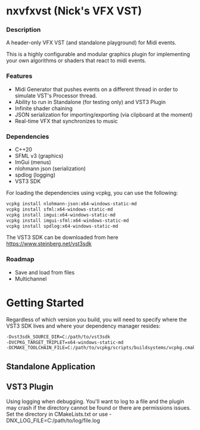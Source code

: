 # nxvfxvst (Nick's VFX VST)

### Description

A header-only VFX VST (and standalone playground) for Midi events. 

This is a highly configurable and modular graphics plugin for implementing your own algorithms or shaders 
that react to midi events.

### Features

* Midi Generator that pushes events on a different thread in order to 
simulate VST's Processor thread. 
* Ability to run in Standalone (for testing only) and VST3 Plugin
* Infinite shader chaining
* JSON serialization for importing/exporting (via clipboard at the moment)
* Real-time VFX that synchronizes to music

### Dependencies

* C++20
* SFML v3 (graphics)
* ImGui (menus)
* nlohmann json (serialization)
* spdlog (logging)
* VST3 SDK

For loading the dependencies using vcpkg, you can use the following:

```bash
vcpkg install nlohmann-json:x64-windows-static-md
vcpkg install sfml:x64-windows-static-md
vcpkg install imgui:x64-windows-static-md
vcpkg install imgui-sfml:x64-windows-static-md
vcpkg install spdlog:x64-windows-static-md
```

The VST3 SDK can be downloaded from here https://www.steinberg.net/vst3sdk

### Roadmap

* Save and load from files
* Multichannel

# Getting Started

Regardless of which version you build, you will need to specify where the 
VST3 SDK lives and where your dependency manager resides:

```bash
-Dvst3sdk_SOURCE_DIR=C:/path/to/vst3sdk
-DVCPKG_TARGET_TRIPLET=x64-windows-static-md
-DCMAKE_TOOLCHAIN_FILE=C:/path/to/vcpkg/scripts/buildsystems/vcpkg.cmake
```

## Standalone Application

## VST3 Plugin

Using logging when debugging. You'll want to log to a file 
and the plugin may crash if the directory cannot be found or 
there are permissions issues. Set the directory in CMakeLists.txt
or use -DNX_LOG_FILE=C:/path/to/log/file.log